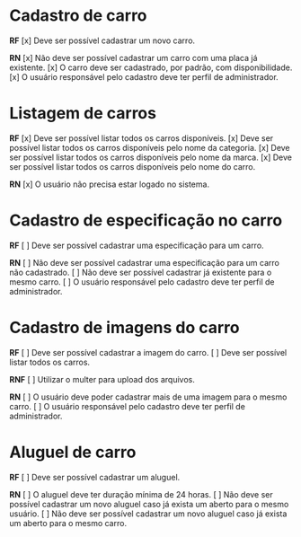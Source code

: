 # Cadastro de carro

**RF**
[x] Deve ser possível cadastrar um novo carro.

**RN**
[x] Não deve ser possível cadastrar um carro com uma placa já existente.
[x] O carro deve ser cadastrado, por padrão, com disponibilidade.
[x] O usuário responsável pelo cadastro deve ter perfil de administrador.

# Listagem de carros

**RF**
[x] Deve ser possível listar todos os carros disponíveis.
[x] Deve ser possível listar todos os carros disponíveis pelo nome da categoria.
[x] Deve ser possível listar todos os carros disponíveis pelo nome da marca.
[x] Deve ser possível listar todos os carros disponíveis pelo nome do carro.

**RN**
[x] O usuário não precisa estar logado no sistema.

# Cadastro de especificação no carro

**RF**
[ ] Deve ser possível cadastrar uma especificação para um carro.

**RN**
[ ] Não deve ser possível cadastrar uma especificação para um carro não cadastrado.
[ ] Não deve ser possível cadastrar já existente para o mesmo carro.
[ ] O usuário responsável pelo cadastro deve ter perfil de administrador.

# Cadastro de imagens do carro

**RF**
[ ] Deve ser possível cadastrar a imagem do carro.
[ ] Deve ser possível listar todos os carros.

**RNF**
[ ] Utilizar o multer para upload dos arquivos.

**RN**
[ ] O usuário deve poder cadastrar mais de uma imagem para o mesmo carro.
[ ] O usuário responsável pelo cadastro deve ter perfil de administrador.

# Aluguel de carro

**RF**
[ ] Deve ser possível cadastrar um aluguel.

**RN**
[ ] O aluguel deve ter duração mínima de 24 horas.
[ ] Não deve ser possível cadastrar um novo aluguel caso já exista um aberto para o mesmo usuário.
[ ] Não deve ser possível cadastrar um novo aluguel caso já exista um aberto para o mesmo carro.


